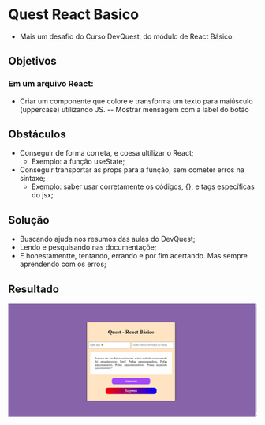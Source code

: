 # Quest React Basico
- Mais um desafio do Curso DevQuest, do módulo de React Básico.

## Objetivos
### Em um arquivo React:
- Criar um componente que colore e transforma um texto para maiúsculo (uppercase) utilizando JS.
-- Mostrar mensagem com a label do botão
  
## Obstáculos
- Conseguir de forma correta, e coesa ultilizar o React;
  - Exemplo: a função useState;
- Conseguir transportar as props para a função, sem cometer erros na sintaxe;
  - Exemplo: saber usar corretamente os códigos, {}, e tags específicas do jsx;

## Solução
- Buscando ajuda nos resumos das aulas do DevQuest;
- Lendo e pesquisando nas documentaçõe;
- E honestamentte, tentando, errando e por fim acertando. Mas sempre aprendendo com os erros;

## Resultado
<img src='src/img/quest-react-basico.gif'>